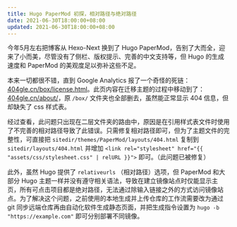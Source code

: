 ```yaml
---
title: Hugo PaperMod 初探，相对路径与绝对路径
date: 2021-06-30T18:00:00+08:00
updated: 2021-06-30T18:00:00+08:00
---
```


今年5月左右把博客从 Hexo-Next 换到了 Hugo PaperMod，告别了大而全，迎来了小而美，尽管没有了侧栏、版权提示、完善的中文支持等，但 Hugo 的生成速度和 PaperMod 的美观度足以弥补这些不足。<!--more-->

本来一切都很不错，直到 Google Analytics 报了一个奇怪的死链：[404gle.cn/box/license.html](https://404gle.cn/box/license.html)。此页内容在迁移主题的过程中移动到了：[404gle.cn/about/](https://404gle.cn/about/)，原 `/box/` 文件夹也全部删去，虽然能正常显示 404 信息，但却缺失了 css 样式表。

经过查看，此问题只出现在二层文件夹的路由中，原因是在引用样式表文件时使用了不完善的相对路径导致了此错误。只需修复相对路径即可，但为了主题文件的完整性，可直接把 `sitedir/themes/PaperMod/layouts/404.html`  复制到 `sitedir/layouts/404.html` 并增加 `<link rel="stylesheet" href="{{ "assets/css/stylesheet.css" | relURL }}">` 即可。（此问题已被修复）

此外，虽然 Hugo 提供了 `relativeurls` （相对路径）选项，但 PaperMod 和大部分 Hugo 主题一样并没有遵守相关语法，导致在建立镜像站点时仅能显示主页，所有可点击项目都是绝对路径，无法通过除输入链接之外的方式访问镜像站点。为了解决这个问题，之前使用的本地生成并上传仓库的工作流需要改为通过 git 同步远端仓库再由自动化软件生成静态页面，并把生成指令设置为 `hugo -b "https://example.com"` 即可分别部署不同镜像。